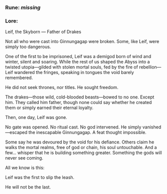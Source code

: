 ### Rune: *missing*

### Lore: 

Leif, the Skyborn — Father of Drakes

Not all who were cast into Ginnungagap were broken. Some, like Leif, were simply too dangerous.

One of the first to be imprisoned, Leif was a demigod born of wind and winter, silent and soaring. While the rest of us shaped the Abyss into a twisted utopia—gilded with stolen mortal souls, fed by the fire of rebellion—Leif wandered the fringes, speaking in tongues the void barely remembered.

He did not seek thrones, nor titles. He sought freedom.

The drakes—those wild, cold-blooded beasts—bowed to no one. Except him. They called him father, though none could say whether he created them or simply earned their eternal loyalty.

Then, one day, Leif was gone.

No gate was opened. No ritual cast. No god intervened. He simply vanished—escaped the inescapable Ginnungagap. A feat thought impossible.

Some say he was devoured by the void for his defiance. Others claim he walks the mortal realms, free of god or chain, his soul untouchable. And a few… whisper that he is building something greater. Something the gods will never see coming.

All we know is this:

Leif was the first to slip the leash.

He will not be the last.